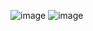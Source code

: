 ![image](https://github.com/prashantjagtap2909/CS50/assets/93985255/ee6f766d-4cbf-46e4-8417-82373d336be9)
![image](https://github.com/prashantjagtap2909/CS50/assets/93985255/81aad500-43c9-4e8c-a193-a58a79cd3ee1)
